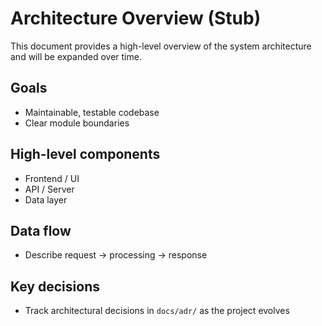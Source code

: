 # Architecture Overview (Stub)

This document provides a high-level overview of the system architecture and will be expanded over time.

## Goals

- Maintainable, testable codebase
- Clear module boundaries

## High-level components

- Frontend / UI
- API / Server
- Data layer

## Data flow

- Describe request -> processing -> response

## Key decisions

- Track architectural decisions in `docs/adr/` as the project evolves
